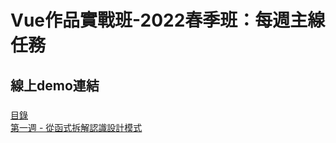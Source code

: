 # Vue作品實戰班-2022春季班：每週主線任務
## 線上demo連結
###
  [目錄]( http://chiayinin.com/vue3Taskword/) <br>
  [第一週 - 從函式拆解認識設計模式]( http://chiayinin.com/vue3Taskword/week001/index.html)
